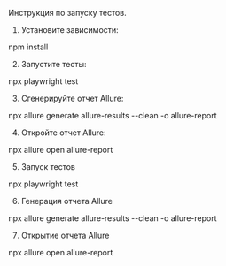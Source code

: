 Инструкция по запуску тестов.

1. Установите зависимости:

npm install

2. Запустите тесты:

npx playwright test

3. Сгенерируйте отчет Allure:

npx allure generate allure-results --clean -o allure-report

4. Откройте отчет Allure:

npx allure open allure-report

5. Запуск тестов

npx playwright test

6. Генерация отчета Allure

npx allure generate allure-results --clean -o allure-report

7. Открытие отчета Allure

npx allure open allure-report

